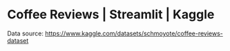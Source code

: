# Coffee Reviews | Streamlit | Kaggle

Data source: https://www.kaggle.com/datasets/schmoyote/coffee-reviews-dataset